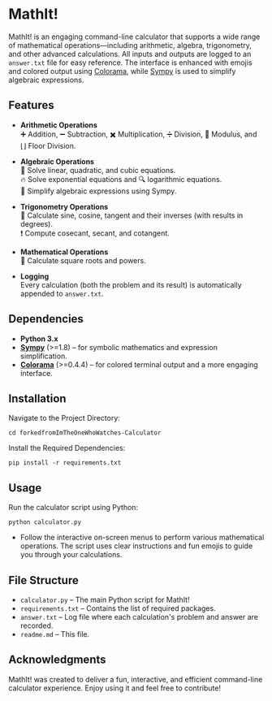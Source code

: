 # MathIt!

MathIt! is an engaging command-line calculator that supports a wide range of mathematical operations—including arithmetic, algebra, trigonometry, and other advanced calculations. All inputs and outputs are logged to an `answer.txt` file for easy reference. The interface is enhanced with emojis and colored output using [Colorama](https://pypi.org/project/colorama/), while [Sympy](https://www.sympy.org/) is used to simplify algebraic expressions.

## Features

- **Arithmetic Operations**  
  ➕ Addition, ➖ Subtraction, ✖️ Multiplication, ➗ Division, 🔢 Modulus, and ⌊⌋ Floor Division.

- **Algebraic Operations**  
  📐 Solve linear, quadratic, and cubic equations.  
  🔥 Solve exponential equations and 🔍 logarithmic equations.  
  🧩 Simplify algebraic expressions using Sympy.

- **Trigonometry Operations**  
  🌟 Calculate sine, cosine, tangent and their inverses (with results in degrees).  
  ❗ Compute cosecant, secant, and cotangent.

- **Mathematical Operations**  
  🧮 Calculate square roots and powers.

- **Logging**  
  Every calculation (both the problem and its result) is automatically appended to `answer.txt`.

## Dependencies

- **Python 3.x**
- [**Sympy**](https://www.sympy.org/) (>=1.8) – for symbolic mathematics and expression simplification.
- [**Colorama**](https://pypi.org/project/colorama/) (>=0.4.4) – for colored terminal output and a more engaging interface.

## Installation

Navigate to the Project Directory:

```
cd forkedfromImTheOneWhoWatches-Calculator
```

Install the Required Dependencies:
```
pip install -r requirements.txt
```

## Usage
Run the calculator script using Python:
```
python calculator.py
```
- Follow the interactive on-screen menus to perform various mathematical operations. The script uses clear instructions and fun emojis to guide you through your calculations.

## File Structure
- `calculator.py` – The main Python script for MathIt!
- `requirements.txt` – Contains the list of required packages.
- `answer.txt` – Log file where each calculation's problem and answer are recorded.
- `readme.md` – This file.

## Acknowledgments
MathIt! was created to deliver a fun, interactive, and efficient command-line calculator experience. Enjoy using it and feel free to contribute!
